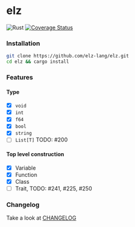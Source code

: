 # elz

![Rust](https://github.com/dannypsnl/elz/workflows/Rust/badge.svg?branch=master)
[![Coverage Status](https://coveralls.io/repos/github/dannypsnl/elz/badge.svg?branch=dannypsnl-coverage)](https://coveralls.io/github/dannypsnl/elz?branch=dannypsnl-coverage)

### Installation

```bash
git clone https://github.com/elz-lang/elz.git
cd elz && cargo install
```

### Features

#### Type

- [x] `void`
- [x] `int`
- [x] `f64`
- [x] `bool`
- [x] `string`
- [ ] `List[T]` TODO: #200

#### Top level construction

- [x] Variable
- [x] Function
- [x] Class
- [ ] Trait, TODO: #241, #225, #250

### Changelog

Take a look at [CHANGELOG](https://github.com/dannypsnl/elz/blob/master/CHANGELOG.md)

